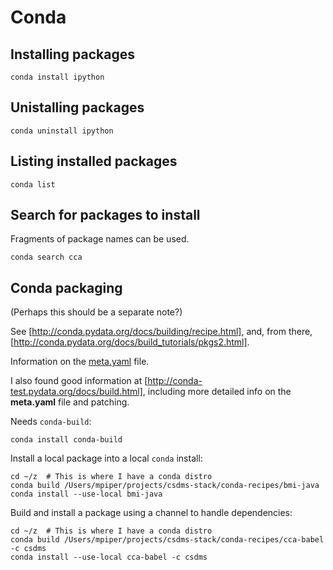 # Conda

## Installing packages

    conda install ipython
	
## Unistalling packages

    conda uninstall ipython

## Listing installed packages

    conda list

## Search for packages to install

Fragments of package names can be used.

    conda search cca

## Conda packaging

(Perhaps this should be a separate note?)

See [http://conda.pydata.org/docs/building/recipe.html],
and, from there,
[http://conda.pydata.org/docs/build_tutorials/pkgs2.html].

Information on the [meta.yaml](http://conda.pydata.org/docs/building/meta-yaml.html) file.

I also found good information at
[http://conda-test.pydata.org/docs/build.html],
including more detailed info on the **meta.yaml** file
and patching.

Needs `conda-build`:

    conda install conda-build

Install a local package into a local `conda` install:

    cd ~/z  # This is where I have a conda distro
    conda build /Users/mpiper/projects/csdms-stack/conda-recipes/bmi-java
	conda install --use-local bmi-java

Build and install a package using a channel to handle dependencies:

    cd ~/z  # This is where I have a conda distro
    conda build /Users/mpiper/projects/csdms-stack/conda-recipes/cca-babel -c csdms
	conda install --use-local cca-babel -c csdms

